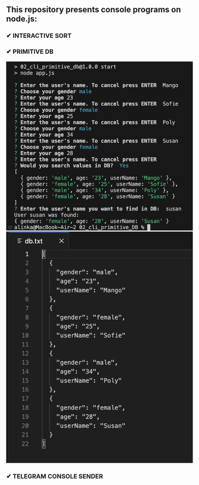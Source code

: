 ## This repository presents console programs on node.js:
### ✔ INTERACTIVE SORT
### ✔ PRIMITIVE DB
![console](/assets/console.png)
![database](/assets/database.png)
### ✔ TELEGRAM CONSOLE SENDER
